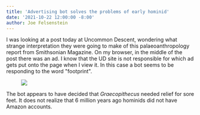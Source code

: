 ```yaml
---
title: 'Advertising bot solves the problems of early hominid'
date: '2021-10-22 12:00:00 -8:00'
author: Joe Felsenstein
---
```


I was looking at a post today at Uncommon Descent, wondering what strange interpretation they were going to make of this palaeoanthropology report from 
Smithsonian Magazine.
On my browser, in the middle of the post there was an ad.  I know that the UD site is not responsible for which ad gets put onto the page when I view it.  In this case a bot seems
to be responding to the word "footprint".

<figure>
<img src="/uploads/2021/Screenshot2021022.png" "alt=[UD post with ad]"/>
</figure>

The bot appears to have decided that <em>Graecopithecus</em> needed relief for sore feet.  It does not realize that 6 million years ago hominids did not have 
Amazon accounts.
